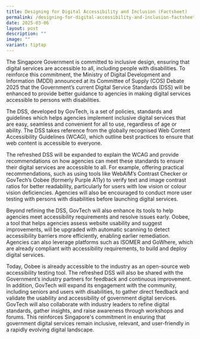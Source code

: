 ```yaml
---
title: Designing for Digital Accessibility and Inclusion (Factsheet)
permalink: /designing-for-digital-accessibility-and-inclusion-factsheet/
date: 2025-03-06
layout: post
description: ""
image: ""
variant: tiptap
---
```

<p>The Singapore Government is committed to inclusive design, ensuring that
digital services are accessible to all, including people with disabilities.
To reinforce this commitment, the Ministry of Digital Development and Information
(MDDI) announced at its Committee of Supply (COS) Debate 2025 that the
Government’s current Digital Service Standards (DSS) will be enhanced to
provide better guidance to agencies in making digital services accessible
to persons with disabilities.</p>
<p></p>
<p>The DSS, developed by GovTech, is a set of policies, standards and guidelines
which helps agencies implement inclusive digital services that are easy,
seamless and convenient for all to use, regardless of age or ability. The
DSS takes reference from the globally recognised Web Content Accessibility
Guidelines (WCAG), which outline best practices to ensure that web content
is accessible to everyone.</p>
<p></p>
<p>The refreshed DSS will be expanded to explain the WCAG and provide recommendations
on how agencies can meet these standards to ensure their digital services
are accessible to all. For example, offering practical recommendations,
such as using tools like WebAIM’s Contrast Checker or GovTech’s Oobee (formerly
Purple A11y) to verify text and image contrast ratios for better readability,
particularly for users with low vision or colour vision deficiencies. Agencies
will also be encouraged to conduct more user testing with persons with
disabilities before launching digital services.</p>
<p></p>
<p>Beyond refining the DSS, GovTech will also enhance its tools to help agencies
meet accessibility requirements and resolve issues early. Oobee, a tool
that helps agencies assess website usability and suggest improvements,
will be upgraded with automatic scanning to detect accessibility barriers
more efficiently, enabling earlier remediation. Agencies can also leverage
platforms such as ISOMER and GoWhere, which are already compliant with
accessibility requirements, to build and deploy digital services.</p>
<p></p>
<p>Today, Oobee is already accessible to the industry as an open-source web
accessibility testing tool. The refreshed DSS will also be shared with
the Government’s industry partners for feedback and continuous improvement.
In addition, GovTech will expand its engagement with the community, including
seniors and users with disabilities, to gather direct feedback and validate
the usability and accessibility of government digital services. GovTech
will also collaborate with industry leaders to refine digital standards,
gather insights, and raise awareness through workshops and forums. This
reinforces Singapore's commitment in ensuring that government digital services
remain inclusive, relevant, and user-friendly in a rapidly evolving digital
landscape.</p>